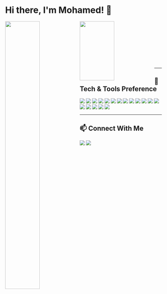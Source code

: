 # Hi there, I'm Mohamed! 👋

<img align="left" width="47%" src="https://github-readme-stats.vercel.app/api?username=mohamedamin12&show_icons=true&theme=gruvbox&count_private=true"/>

<img align="left" width="47%" height="190" src="https://github-readme-stats.vercel.app/api/top-langs/?username=mohamedamin12&layout=compact"/>
<br/><br/><br/><br/><br/><br/><br/><br/>

---

## 🚀 Tech & Tools Preference

<p>
  <img src="https://img.shields.io/badge/JAVASCRIPT-F7DF1E?style=for-the-badge&logo=javascript&logoColor=black"/>
  <img src="https://img.shields.io/badge/NODE.JS-339933?style=for-the-badge&logo=node.js&logoColor=white"/>
  <img src="https://img.shields.io/badge/TYPESCRIPT-007ACC?style=for-the-badge&logo=typescript&logoColor=white"/>
  <img src="https://img.shields.io/badge/DOCKER-2496ED?style=for-the-badge&logo=docker&logoColor=white"/>
  <img src="https://img.shields.io/badge/REDIS-DC382D?style=for-the-badge&logo=redis&logoColor=white"/>
  <img src="https://img.shields.io/badge/PRISMA-2D3748?style=for-the-badge&logo=prisma&logoColor=white"/>
  <img src="https://img.shields.io/badge/SOCKET.IO-010101?style=for-the-badge&logo=socket.io&logoColor=white"/>
  <img src="https://img.shields.io/badge/JEST-C21325?style=for-the-badge&logo=jest&logoColor=white"/>
  <img src="https://img.shields.io/badge/MONGODB-4EA94B?style=for-the-badge&logo=mongodb&logoColor=white"/>
  <img src="https://img.shields.io/badge/MySQL-00000F?style=for-the-badge&logo=mysql&logoColor=white"/>
  <img  src="https://img.shields.io/badge/PostgreSQL-316192?style=for-the-badge&logo=postgresql&logoColor=white"/>
  <img src="https://img.shields.io/badge/EXPRESS.JS-000000?style=for-the-badge&logo=express&logoColor=white"/>
  <img src="https://img.shields.io/badge/NESTJS-E0234E?style=for-the-badge&logo=nestjs&logoColor=white"/>
  <img src="https://img.shields.io/badge/GITHUB-181717?style=for-the-badge&logo=github&logoColor=white"/>
  <img src="https://img.shields.io/badge/GIT-E44C30?style=for-the-badge&logo=git&logoColor=white"/>
  <img src="https://img.shields.io/badge/JWT-black?style=for-the-badge&logo=JSON%20web%20tokens"/>
  <img src="https://img.shields.io/badge/Postman-FF6C37?style=for-the-badge&logo=postman&logoColor=white"/>
  <img src="https://img.shields.io/badge/-Swagger-%23Clojure?style=for-the-badge&logo=swagger&logoColor=white"/>


</p>

---

## 📫 Connect With Me

<p>
  <a href="https://www.linkedin.com/in/mohamed-amin-b67019216/"><img src="https://img.shields.io/badge/LinkedIn-0A66C2?style=for-the-badge&logo=linkedin&logoColor=white"/></a>
  <a href="https://github.com/mohamedamin12"><img src="https://img.shields.io/badge/GitHub-181717?style=for-the-badge&logo=github&logoColor=white"/></a>
</p>






